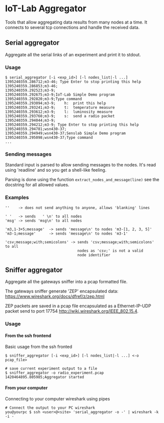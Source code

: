 IoT-Lab Aggregator
==================

Tools that allow aggregating data results from many nodes at a time.
It connects to several tcp connections and handle the received data.


Serial aggregator
-----------------

Aggregate all the serial links of an experiment and print it to stdout.

### Usage ###

    $ serial_aggregator [-i <exp_id>] [-l nodes_list|-l ...]
    1395240359.286712;m3-46; Type Enter to stop printing this help
    1395240359.286853;m3-46;
    1395240359.292523;m3-9;
    1395240359.292675;m3-9;IoT-Lab Simple Demo program
    1395240359.292820;m3-9;Type command
    1395240359.293094;m3-9;    h:  print this help
    1395240359.293241;m3-9;    t:  temperature measure
    1395240359.293612;m3-9;    l:  luminosity measure
    1395240359.293760;m3-9;    s:  send a radio packet
    1395240359.294044;m3-9;
    1395240359.294212;m3-9; Type Enter to stop printing this help
    1395240359.294781;wsn430-37;
    1395240359.294949;wsn430-37;Senslab Simple Demo program
    1395240359.295098;wsn430-37;Type command
    ...


### Sending messages ###

Standard input is parsed to allow sending messages to the nodes.
It's read using 'readline' and so you get a shell-like feeling.

Parsing is done using the function `extract_nodes_and_message(line)` see the
docstring for all allowed values.

### Examples ###

    ''    -> does not send anything to anyone, allows 'blanking' lines

    ' '   -> sends   ' \n' to all nodes
    'msg' -> sends 'msg\n' to all nodes

    'm3,1-3+5;message'  -> sends 'message\n' to nodes 'm3-[1, 2, 3, 5]'
    'm3-1;message'      -> sends 'message\n' to nodes 'm3-1'

    'csv;message;with;semicolons' -> sends 'csv;message;with;semicolons' to all
                                     nodes as 'csv;' is not a valid
                                     node identifier


Sniffer aggregator
------------------

Aggregate all the gateways sniffer into a pcap formatted file.

The gateways sniffer generate 'ZEP' encapsulated data:
<https://www.wireshark.org/docs/dfref/z/zep.html>

ZEP packets are saved in a pcap file encapsulated as a Ethernet-IP-UDP packet
send to port 17754 <http://wiki.wireshark.org/IEEE_802.15.4>.


### Usage ###

#### From the ssh frontend ####

Basic usage from the ssh fronted

    $ sniffer_aggregator [-i <exp_id>] [-l nodes_list|-l ...] <-o pcap_file>

    # save current experiment output to a file
    $ sniffer_aggregator -o radio_experiment.pcap
    1420464895.805985;Aggregator started


#### From your computer ####

Connecting to your computer wireshark using pipes

    # Connect the output to your PC wireshark
    you@yourpc $ ssh <user>@<site> 'serial_aggregator -o -' | wireshark -k -i -

